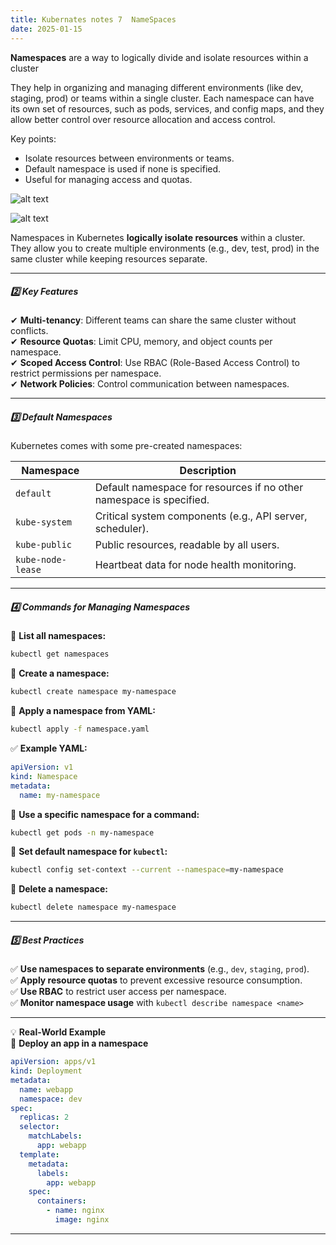 ```yaml
---
title: Kubernates notes 7  NameSpaces
date: 2025-01-15
---
```


**Namespaces** are a way to logically divide and isolate resources within a cluster

They help in organizing and managing different environments (like dev, staging, prod) or teams within a single cluster. Each namespace can have its own set of resources, such as pods, services, and config maps, and they allow better control over resource allocation and access control.

Key points:

- Isolate resources between environments or teams.
- Default namespace is used if none is specified.
- Useful for managing access and quotas.

![alt text](/images/Pastedimage20250115165359.png)


![alt text](/images/Pastedimage20250217151948.png)


Namespaces in Kubernetes **logically isolate resources** within a cluster. They allow you to create multiple environments (e.g., dev, test, prod) in the same cluster while keeping resources separate.

---

##### **2️⃣ Key Features**

✔ **Multi-tenancy**: Different teams can share the same cluster without conflicts.  
✔ **Resource Quotas**: Limit CPU, memory, and object counts per namespace.  
✔ **Scoped Access Control**: Use RBAC (Role-Based Access Control) to restrict permissions per namespace.  
✔ **Network Policies**: Control communication between namespaces.

---

##### **3️⃣ Default Namespaces**

Kubernetes comes with some pre-created namespaces:

| **Namespace**     | **Description**                                                     |
| ----------------- | ------------------------------------------------------------------- |
| `default`         | Default namespace for resources if no other namespace is specified. |
| `kube-system`     | Critical system components (e.g., API server, scheduler).           |
| `kube-public`     | Public resources, readable by all users.                            |
| `kube-node-lease` | Heartbeat data for node health monitoring.                          |

---

##### **4️⃣ Commands for Managing Namespaces**

🔹 **List all namespaces:**
```bash
kubectl get namespaces
```
🔹 **Create a namespace:**
```bash
kubectl create namespace my-namespace
```
🔹 **Apply a namespace from YAML:**
```bash
kubectl apply -f namespace.yaml
```

✅ **Example YAML:**
```yaml
apiVersion: v1
kind: Namespace
metadata:
  name: my-namespace
```

🔹 **Use a specific namespace for a command:**
```bash
kubectl get pods -n my-namespace
```
🔹 **Set default namespace for `kubectl`:**
```bash
kubectl config set-context --current --namespace=my-namespace
```
🔹 **Delete a namespace:**
```bash
kubectl delete namespace my-namespace
```
---

##### **5️⃣ Best Practices**

✅ **Use namespaces to separate environments** (e.g., `dev`, `staging`, `prod`).  
✅ **Apply resource quotas** to prevent excessive resource consumption.  
✅ **Use RBAC** to restrict user access per namespace.  
✅ **Monitor namespace usage** with `kubectl describe namespace <name>`

---

💡 **Real-World Example**  
🔹 **Deploy an app in a namespace**

```yaml
apiVersion: apps/v1
kind: Deployment
metadata:
  name: webapp
  namespace: dev
spec:
  replicas: 2
  selector:
    matchLabels:
      app: webapp
  template:
    metadata:
      labels:
        app: webapp
    spec:
      containers:
        - name: nginx
          image: nginx
```

---
